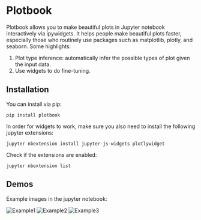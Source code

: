 # Plotbook

Plotbook allows you to make beautiful plots in Jupyter notebook interactively via ipywidgets. It helps people make beautiful plots faster, especially those who routinely use packages such as matplotlib, plotly, and seaborn. Some highlights:
1. Plot type inference: automatically infer the possible types of plot given the input data.
2. Use widgets to do fine-tuning.

## Installation
You can install via pip:

```
pip install plotbook
```

In order for widgets to work, make sure you also need to install the following jupyter extensions:

```
jupyter nbextension install jupyter-js-widgets plotlywidget
```

Check if the extensions are enabled:

```
jupyter nbextension list
```

## Demos
Example images in the jupyter notebook:

![Example1](https://github.com/shifwang/imgs/example1.png)
![Example2](https://github.com/shifwang/imgs/example2.png)
![Example3](https://github.com/shifwang/imgs/example3.png)
